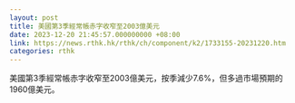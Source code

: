 ```yaml
---
layout: post
title: 美國第3季經常帳赤字收窄至2003億美元
date: 2023-12-20 21:45:57.000000000 +08:00
link: https://news.rthk.hk/rthk/ch/component/k2/1733155-20231220.htm
categories: rthk
---
```


美國第3季經常帳赤字收窄至2003億美元，按季減少7.6%，但多過市場預期的1960億美元。
